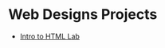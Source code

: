 # Web Designs Projects

<ul>
    <li><a href="intro_html/index.html" target="_blank">Intro to HTML Lab</li>
<ul>